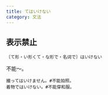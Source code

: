 ```yaml
---
title: てはいけない
category: 文法
---
```


## 表示禁止

`〔て形・い形くて・な形で・名词で〕はいけない`

不能～。

```example
撮ってはいけません。#不能拍照。
着物ではいけない。#不能穿和服。
```
